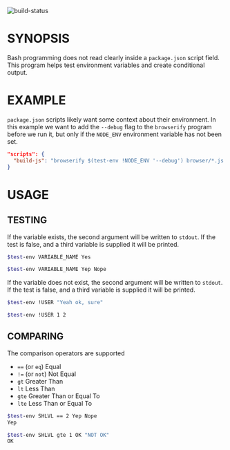 ![build-status](https://www.codeship.io/projects/50ca8900-4c7b-0131-1043-328a0651e296/status)

# SYNOPSIS
Bash programming does not read clearly inside a `package.json` script field. 
This program helps test environment variables and create conditional output.

# EXAMPLE
`package.json` scripts likely want some context about their environment. In 
this example we want to add the `--debug` flag to the `browserify` program
before we run it, but only if the `NODE_ENV` environment variable has not
been set.

```json
"scripts": {
  "build-js": "browserify $(test-env !NODE_ENV '--debug') browser/*.js > static/bundle.js"
}
```

# USAGE
## TESTING
If the variable exists, the second argument will be written to `stdout`. If the test is false, 
and a third variable is supplied it will be printed.

```bash
$test-env VARIABLE_NAME Yes
```

```bash
$test-env VARIABLE_NAME Yep Nope
```

If the variable does not exist, the second argument will be written to `stdout`. If the test 
is false, and a third variable is supplied it will be printed.

```bash
$test-env !USER "Yeah ok, sure"
```

```bash
$test-env !USER 1 2
```

## COMPARING
The comparison operators are supported

 - `==` (or `eq`) Equal
 - `!=` (or `not`) Not Equal
 - `gt` Greater Than
 - `lt` Less Than
 - `gte` Greater Than or Equal To
 - `lte` Less Than or Equal To

```bash
$test-env SHLVL == 2 Yep Nope
Yep
```

```bash
$test-env SHLVL gte 1 OK "NOT OK"
OK
```
